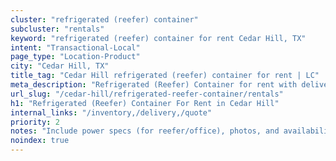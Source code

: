 ```yaml
---
cluster: "refrigerated (reefer) container"
subcluster: "rentals"
keyword: "refrigerated (reefer) container for rent Cedar Hill, TX"
intent: "Transactional-Local"
page_type: "Location-Product"
city: "Cedar Hill, TX"
title_tag: "Cedar Hill refrigerated (reefer) container for rent | LC"
meta_description: "Refrigerated (Reefer) Container for rent with delivery in Cedar Hill, TX. LC Container — local Since 2003. Get pricing today."
url_slug: "/cedar-hill/refrigerated-reefer-container/rentals"
h1: "Refrigerated (Reefer) Container For Rent in Cedar Hill"
internal_links: "/inventory,/delivery,/quote"
priority: 2
notes: "Include power specs (for reefer/office), photos, and availability."
noindex: true
---
```


<!-- TODO: Add unique city/inventory copy, images, and internal links here. -->
